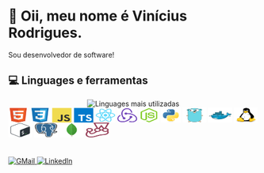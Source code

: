 # :wave: Oii, meu nome é Vinícius Rodrigues.
<p>Sou <bold>desenvolvedor de software</bold>!</p>

## :computer: Linguages e ferramentas

<center>
  <img src="https://github-readme-stats.vercel.app/api/top-langs/?username=viniciusrodrigues1a&theme=dracula&layout=compact&langs_count=4" alt="Linguages mais utilizadas" />
</center>

<div style="display: inline-block;">
  <img align="center" alt="HTML5" height="30" width="40" src="https://raw.githubusercontent.com/devicons/devicon/master/icons/html5/html5-original.svg" />
  <img align="center" alt="CSS3" height="30" width="40" src="https://raw.githubusercontent.com/devicons/devicon/master/icons/css3/css3-original.svg" />
  <img align="center" alt="JavaScript" height="30" width="40" src="https://raw.githubusercontent.com/devicons/devicon/master/icons/javascript/javascript-original.svg" />
  <img align="center" alt="TypeScript" height="30" width="40" src="https://raw.githubusercontent.com/devicons/devicon/master/icons/typescript/typescript-original.svg" />
  <img align="center" alt="React" height="30" width="40" src="https://raw.githubusercontent.com/devicons/devicon/master/icons/react/react-original.svg" />
  <img align="center" alt="Redux" height="30" width="40" src="https://raw.githubusercontent.com/devicons/devicon/master/icons/redux/redux-original.svg" />
  <img align="center" alt="Node" height="30" width="40" src="https://raw.githubusercontent.com/devicons/devicon/master/icons/nodejs/nodejs-original.svg" />
  <img align="center" alt="Python" height="30" width="40" src="https://raw.githubusercontent.com/devicons/devicon/master/icons/python/python-original.svg" />
  <img align="center" alt="Go" height="30" width="48" src="https://raw.githubusercontent.com/devicons/devicon/master/icons/go/go-original.svg" />
  <img align="center" alt="Docker" height="30" width="48" src="https://raw.githubusercontent.com/devicons/devicon/master/icons/docker/docker-original.svg" />
  <img align="center" alt="Linux" height="30" width="48" src="https://raw.githubusercontent.com/devicons/devicon/master/icons/linux/linux-original.svg" />
  <img align="center" alt="Bash" height="30" width="48" src="https://raw.githubusercontent.com/devicons/devicon/master/icons/bash/bash-original.svg" />
  <img align="center" alt="PostgreSQL" height="30" width="48" src="https://raw.githubusercontent.com/devicons/devicon/master/icons/postgresql/postgresql-original.svg" />
  <img align="center" alt="MongoDB" height="30" width="48" src="https://raw.githubusercontent.com/devicons/devicon/master/icons/mongodb/mongodb-original.svg" />
  <img align="center" alt="Jest" height="30" width="48" src="https://raw.githubusercontent.com/devicons/devicon/master/icons/jest/jest-plain.svg" />
</div>

#

<div>
  <a href="mailto:viniciusrodrigues.aro@gmail.com" target="_blank">
    <img src="https://img.shields.io/badge/Gmail-D14836?style=for-the-badge&logo=gmail&logoColor=white" alt="GMail" />
  </a>
  <a href="https://www.linkedin.com/in/vinicius-rodrigues-aro/" target="_blank">
    <img src="https://img.shields.io/badge/LinkedIn-0077B5?style=for-the-badge&logo=linkedin&logoColor=white" alt="LinkedIn" />
  </a>
</div>

